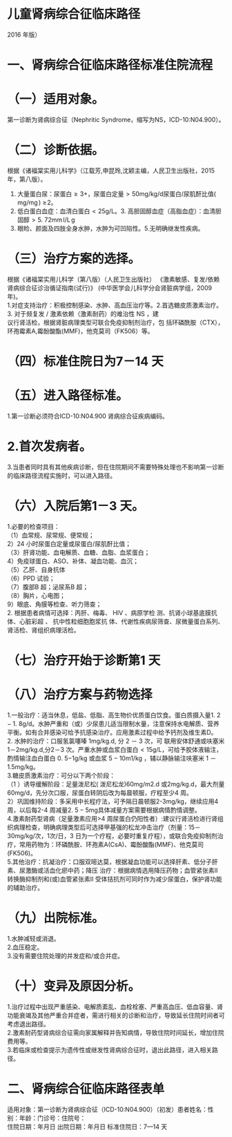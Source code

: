 # 儿童肾病综合征临床路径  
2016 年版）  
# 一、肾病综合征临床路径标准住院流程  
# （一）适用对象。  
第一诊断为肾病综合征（Nephritic Syndrome，缩写为NS，ICD-10:N04.900）。  
# （二）诊断依据。  
根据《诸福棠实用儿科学》（江载芳,申昆玲,沈颖主编，人民卫生出版社，2015 年，第八版）。  
1. 大量蛋白尿：尿蛋白${\geq}3+$，尿蛋白定量${>}50\mathrm{mg/kg/d}$尿蛋白/尿肌酐比值$(\,\mathrm{mg}/\mathrm{mg}\,)\ \geqslant\!2$。  
2. 低白蛋白血症：血清白蛋白${<}25\mathrm{g/L}$。3. 高胆固醇血症（高脂血症）：血清胆固醇${>}5.\ 72\mathrm{mm}\,\mathrm{l}/\mathrm{L}\,\mathrm{g}$  
4. 眼睑、颜面及四肢全身水肿，水肿为可凹陷性。5.无明确继发性疾病。  
# （三）治疗方案的选择。  
根据《诸福棠实用儿科学（第八版）（人民卫生出版社）
《激素敏感、复发/依赖肾病综合征诊治循证指南(试行)》
(中华医学会儿科学分会肾脏病学组，2009 年)。  
1.对症支持治疗：积极控制感染、水肿、高血压治疗等。2.首选糖皮质激素治疗。 3. 对于频复发 / 激素依赖（激素耐药）的难治性 NS ，建  
议行肾活检，根据肾脏病理类型可联合免疫抑制剂治疗，包 括环磷酰胺（CTX），环孢霉素A,霉酚酸酯(MMF)，他克莫司（FK506）等。  
# （四）标准住院日为7－14 天  
# （五）进入路径标准。  
1.第一诊断必须符合ICD-10:N04.900 肾病综合征疾病编码。  
# 2.首次发病者。  
3.当患者同时具有其他疾病诊断，但在住院期间不需要特殊处理也不影响第一诊断的临床路径流程实施时，可以进入路径。  
# （六）入院后第1－3 天。  
1.必要的检查项目：  
（1）血常规、尿常规、便常规；  
2）24 小时尿蛋白定量或尿蛋白/尿肌酐比值；  
（3）肝肾功能、血电解质、血糖、血脂、血浆蛋白；  
4）免疫球蛋白、ASO、补体、凝血功能、血沉；  
（5）乙肝、自身抗体  
（6）PPD 试验；  
（7）腹部B 超；泌尿系B 超；  
（8）胸片，心电图；  
9）眼底、角膜等检查、听力筛查；  
2. 根据患者病情可选择：丙肝、梅毒、 HIV 、病原学检 测、抗肾小球基底膜抗体、心脏彩超 、 抗中性粒细胞胞浆抗 体、代谢性疾病尿筛查、尿微量蛋白系列、肾活检、肾组织病理活检。  
# （七）治疗开始于诊断第1 天  
# （八）治疗方案与药物选择  
1.一般治疗：适当休息，低盐、低脂、高生物价优质蛋白饮食。蛋白质摄入量$1.\ 2{-}1.\ 8\mathrm{g/d}$。水肿严重和（或）少尿患儿适当限制水量，注意保持水电解质、营养平衡。如有合并感染可给予抗感染治疗。应用激素过程中给予钙剂及维生素D。  
2. 水肿的治疗：口服氢氯噻嗪 1mg/kg.d, 分 2 － 3  次，可 联用安体舒通或呋塞米1－2mg/kg.d,分2－3 次。严重水肿或血浆白蛋白${<}15\mathrm{g/L}$，可给予胶体液输注，酌情输注血白蛋白 $0.\ 5\mathrm{-}1\mathrm{g/kg}$  或血浆 $5{-}10\mathrm{m}1/\mathrm{kg}$ ，辅以静脉输注呋塞米 1 －1.5mg/kg。  
3.糖皮质激素治疗：可分以下两个阶段：  
（1 ）诱导缓解阶段：足量泼尼松( 泼尼松龙)60mg/m2.d 或2mg/kg.d，最大剂量$60\mathrm{mg/d}$，先分次口服，尿蛋白转阴后改为每晨顿服，疗程至少4 周。  
2）巩固维持阶段：多采用中长程疗法，可予隔日晨顿服2-3mg/kg，继续应用4 周，以后每2-4 周减量$2.\ 5{-}5\mathrm{mg}$具体减量方案需要根据病情酌情调整。  
4.激素耐药型肾病（足量激素应用>4 周尿蛋白仍阳性者）:建议行肾活检进行肾组织病理检查，明确病理类型后可选择甲基强的松龙冲击治疗（剂量：15－30mg/kg/次，1次/日，3 日为一个疗程，必要时重复疗程），或联合免疫抑制剂治疗，常用药物为：环磷酰胺、环孢素A(CsA)、霉酚酸酯(MMF)、他克莫司(FK506)。  
5.其他治疗：抗凝治疗：口服双嘧达莫，根据凝血功能可以选择肝素、低分子肝素、尿激酶或活血化瘀中药；降压 治疗：根据病情选用降压药物；血管紧张素II 转换酶抑制剂和(或)血管紧张素II 受体拮抗剂可同时作为减少尿蛋白，保护肾功能的辅助治疗。  
# （九）出院标准。  
1.水肿减轻或消退。  
2.血压稳定。  
3.没有需要住院处理的并发症和/或合并症。  
# （十）变异及原因分析。  
1.治疗过程中出现严重感染、电解质紊乱、血栓栓塞、严重高血压、低血容量、肾功能衰竭及其他严重合并症者，需进行相关的诊断和治疗，导致延长住院时间者可考虑退出路径。  
2.激素耐药型肾病综合征需向家属解释并告知病情，导致住院时间延长，增加住院费用等。  
3.若临床或检查提示为遗传性或继发性肾病综合征时，退出此路径，进入相关路径。  
# 二、肾病综合征临床路径表单  
适用对象：第一诊断为肾病综合征（ICD-10:N04.900）（初发）患者姓名：性别：年龄：门诊号：住院号：  
住院日期：年月日   出院日期：年月日 标准住院日：7—14 天  
